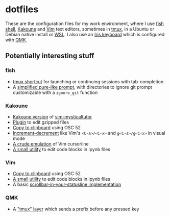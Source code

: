 # dotfiles

These are the configuration files for my work environment, where I use [fish
shell](https://fishshell.com), [Kakoune](https://kakoune.org) and
[Vim](https://www.vim.org) text editors, sometimes in
[tmux](https://github.com/tmux/tmux/wiki), in a Ubuntu or Debian native install
or [WSL](https://docs.microsoft.com/en-us/windows/wsl/about). I also use an
[Iris keyboard](https://keeb.io/products/iris-keyboard-split-ergonomic-keyboard)
which is configured with [QMK](https://qmk.fm).

## Potentially interesting stuff
### fish
- [tmux shortcut](fish/functions/tm.fish) for launching or continuing sessions
  with tab-completion
- A [simplified pure-like prompt](fish/functions/fish_prompt.fish), with
  directories to ignore git prompt customizable with a `ignore_git` function

### Kakoune
- [Kakoune version](kak/colors/mysticaltutor.kak) of
  [vim-mysticaltutor](https://github.com/caksoylar/vim-mysticaltutor)
- [Plugin](kak/autoload/gzip.kak) to edit gzipped files
- [Copy to clipboard](kak/autoload/clipboard.kak) using OSC 52
- [Increment-decrement](kak/autoload/inc-dec.kak) like Vim's `<C-a>/<C-x>` and
  `g<C-a>/g<C-x>` in visual mode
- [A crude emulation](kak/autoload/cursorline.kak) of Vim cursorline
- [A small utility](kak/autoload/ipynb.kak) to edit code blocks in ipynb
  files

### Vim
- [Copy to clipboard](vim/vimrc#L165) using OSC 52
- [A small utility](vim/pack/self/start/vim-ipynb) to edit code blocks in ipynb
  files
- A basic [scrollbar-in-your-statusline
  implementation](vim/pack/self/start/scrollbar)

### QMK
- A ["tmux" layer](qmk/keymap.c#L83) which sends a prefix before any pressed key
